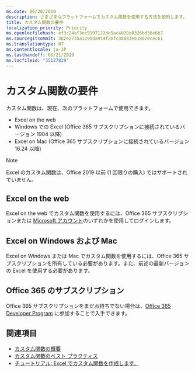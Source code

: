 ```yaml
---
ms.date: 06/20/2019
description: さまざまなプラットフォームでカスタム関数を使用する方法を説明します。
title: カスタム関数の要件
localization_priority: Priority
ms.openlocfilehash: ef3c24af3ec9197122de5ac4020a0326bd36e6b7
ms.sourcegitcommit: 382e2735a1295da914f2bfc38883e518070cec61
ms.translationtype: HT
ms.contentlocale: ja-JP
ms.lasthandoff: 06/21/2019
ms.locfileid: "35127829"
---
```

# <a name="custom-functions-requirements"></a>カスタム関数の要件

カスタム関数は、現在、次のプラットフォームで使用できます。

- Excel on the web
- Windows での Excel (Office 365 サブスクリプションに接続されているバージョン 1904 以降)
- Excel on Mac (Office 365 サブスクリプションに接続されているバージョン 16.24 以降)

>[!NOTE]
>Excel のカスタム関数は、Office 2019 以前 (1 回限りの購入) ではサポートされていません。

## <a name="excel-on-the-web"></a>Excel on the web
Excel on the web でカスタム関数を使用するには、Office 365 サブスクリプションまたは [Microsoft アカウント](https://account.microsoft.com/account)のいずれかを使用してログインします。

## <a name="excel-on-windows-and-mac"></a>Excel on Windows および Mac
Excel on Windows または Mac でカスタム関数を使用するには、Office 365 サブスクリプションを所有している必要があります。また、前述の最新バージョンの Excel を使用する必要があります。

## <a name="subscribe-to-office-365"></a>Office 365 のサブスクリプション
Office 365 サブスクリプションをまだお持ちでない場合は、[Office 365 Developer Program](https://developer.microsoft.com/ja-JP/office/dev-program) に参加することで入手できます。

## <a name="see-also"></a>関連項目
* [カスタム関数の概要](custom-functions-overview.md)
* [カスタム関数のベスト プラクティス](custom-functions-best-practices.md)
* [チュートリアル: Excel でカスタム関数を作成します。](../tutorials/excel-tutorial-create-custom-functions.md)
